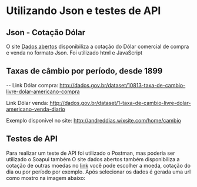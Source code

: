 # Utilizando Json e testes de API
## Json - Cotação Dólar

O site [Dados abertos](http://dados.gov.br/dataset/dolar-americano-usd-todos-os-boletins-diarios) disponibiliza a cotação do Dólar comercial de compra e venda no formato Json. Foi utilizado html e JavaScript

## Taxas de câmbio por período, desde 1899
--
Link Dólar compra: http://dados.gov.br/dataset/10813-taxa-de-cambio-livre-dolar-americano-compra

Link Dólar venda: http://dados.gov.br/dataset/1-taxa-de-cambio-livre-dolar-americano-venda-diario

Exemplo disponível no site: http://andreddias.wixsite.com/home/cambio

## Testes de API

Para realizar um teste de API foi utilizado o Postman, mas poderia ser utilizado o Soapui também
O site dados abertos também disponibiliza a cotação de outras moedas no [link](https://olinda.bcb.gov.br/olinda/servico/PTAX/versao/v1/swagger-ui3#/) você pode escolher a moeda, cotação do dia ou por período por exemplo. Após selecionar os dados é gerada uma url como mostro na imagem abaixo:
